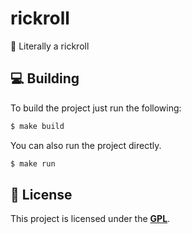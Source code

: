 # rickroll
🎵 Literally a rickroll

## 💻 Building

To build the project just run the following:
```sh
$ make build
```

You can also run the project directly.
```sh
$ make run
```

## 📜 License

This project is licensed under the [**GPL**](giant-penis-license.org).